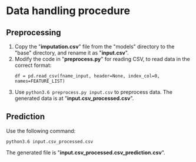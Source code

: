 # Data handling procedure

## Preprocessing
1. Copy the "**imputation.csv**" file from the "models" directory to the "base" directory, and rename it as "**input.csv**".
2. Modify the code in "**preprocess.py**" for reading CSV, to read data in the correct format:
    ```
    df = pd.read_csv(fname_input, header=None, index_col=0, names=FEATURE_LIST)
    ```
3. Use `python3.6 preprocess.py input.csv` to preprocess data. The generated data is at "**input.csv_processed.csv**".

## Prediction
Use the following command:
```
python3.6 input.csv_processed.csv
```
The generated file is "**input.csv_processed.csv_prediction.csv**".
